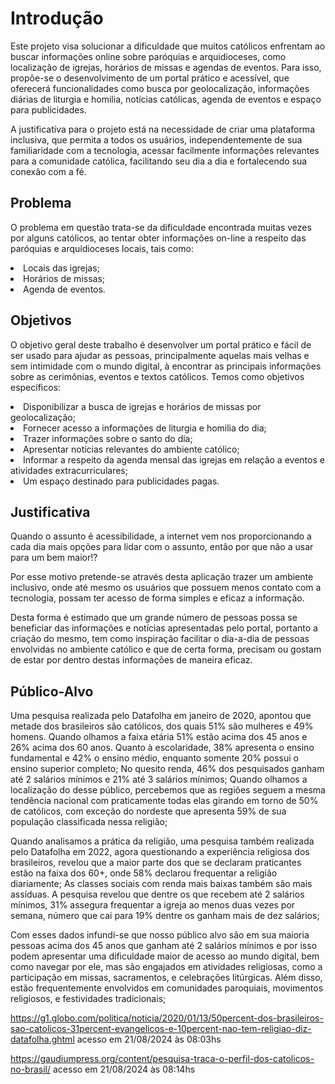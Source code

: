 # Introdução

Este projeto visa solucionar a dificuldade que muitos católicos enfrentam ao buscar informações online sobre paróquias e arquidioceses, como localização de igrejas, horários de missas e agendas de eventos. Para isso, propõe-se o desenvolvimento de um portal prático e acessível, que oferecerá funcionalidades como busca por geolocalização, informações diárias de liturgia e homilia, notícias católicas, agenda de eventos e espaço para publicidades.

A justificativa para o projeto está na necessidade de criar uma plataforma inclusiva, que permita a todos os usuários, independentemente de sua familiaridade com a tecnologia, acessar facilmente informações relevantes para a comunidade católica, facilitando seu dia a dia e fortalecendo sua conexão com a fé.

## Problema
O problema em questão trata-se da dificuldade encontrada muitas vezes por alguns católicos, ao tentar obter informações on-line a respeito das paróquias e arquidioceses locais, tais como:

<li>Locais das igrejas;</li>
<li>Horários de missas;</li>
<li>Agenda de eventos.</li> 

## Objetivos

O objetivo geral deste trabalho é desenvolver um portal prático e fácil de ser usado para ajudar as pessoas, principalmente aquelas mais velhas e sem intimidade com o mundo digital, à encontrar as principais informações sobre as cerimônias, eventos e textos católicos. Temos como objetivos específicos:

<li>Disponibilizar a busca de igrejas e horários de missas por geolocalização;</li>
<li>Fornecer acesso a informações de liturgia e homilia do dia;</li>
<li>Trazer informações sobre o santo do dia;</li>
<li>Apresentar notícias relevantes do ambiente católico;</li>
<li>Informar a respeito da agenda mensal das igrejas em relação a eventos e atividades extracurriculares;</li>
<li>Um espaço destinado para publicidades pagas.</li>

## Justificativa

Quando o assunto é acessibilidade, a internet vem nos proporcionando a cada dia mais opções para lidar com o assunto, então por que não a usar para um bem maior!?

Por esse motivo pretende-se através desta aplicação trazer um ambiente inclusivo, onde até mesmo os usuários que possuem menos contato com a tecnologia, possam ter acesso de forma simples e eficaz a informação.

Desta forma é estimado que um grande número de pessoas possa se beneficiar das informações e notícias apresentadas pelo portal, portanto a criação do mesmo, tem como inspiração facilitar o dia-a-dia de pessoas envolvidas no ambiente católico e que de certa forma, precisam ou gostam de estar por dentro destas informações de maneira eficaz. 


## Público-Alvo

Uma pesquisa realizada pelo Datafolha em janeiro de 2020, apontou que metade dos brasileiros são católicos, dos quais 51% são mulheres e 49% homens. Quando olhamos a faixa etária 51% estão acima dos 45 anos e 26% acima dos 60 anos. Quanto à escolaridade, 38% apresenta o ensino fundamental e 42% o ensino médio, enquanto somente 20% possui o ensino superior completo; No quesito renda, 46% dos pesquisados ganham até 2 salários mínimos e 21% até 3 salários mínimos; Quando olhamos a localização do desse público, percebemos que as regiões seguem a mesma tendência nacional com praticamente todas elas girando em torno de 50% de católicos, com exceção do nordeste que apresenta 59% de sua população classificada nessa religião;

Quando analisamos a prática da religião, uma pesquisa também realizada pelo Datafolha em 2022, agora questionando a experiência religiosa dos brasileiros, revelou que a maior parte dos que se declaram praticantes estão na faixa dos 60+, onde 58% declarou frequentar a religião diariamente; As classes sociais com renda mais baixas também são mais assíduas. A pesquisa revelou que dentre os que recebem até 2 salários mínimos, 31% assegura frequentar a igreja ao menos duas vezes por semana, número que cai para 19% dentre os ganham mais de dez salários;

Com esses dados infundi-se que nosso público alvo são em sua maioria pessoas acima dos 45 anos que ganham até 2 salários mínimos e por isso podem apresentar uma dificuldade maior de acesso ao mundo digital, bem como navegar por ele, mas são engajados em atividades religiosas, como a participação em missas, sacramentos, e celebrações litúrgicas. Além disso, estão frequentemente envolvidos em comunidades paroquiais, movimentos religiosos, e festividades tradicionais;


https://g1.globo.com/politica/noticia/2020/01/13/50percent-dos-brasileiros-sao-catolicos-31percent-evangelicos-e-10percent-nao-tem-religiao-diz-datafolha.ghtml acesso em 21/08/2024 às 08:03hs

https://gaudiumpress.org/content/pesquisa-traca-o-perfil-dos-catolicos-no-brasil/ acesso em 21/08/2024 às 08:14hs
